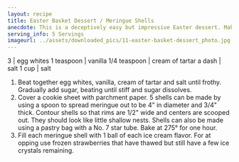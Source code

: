 ```yaml
---
layout: recipe
title: Easter Basket Dessert / Meringue Shells
anecdote: This is a deceptively easy but impressive Easter dessert. Make meringue shells and let them cool. From 1 pint of strawberry, chocolate and pistachio ice creams, make 5 balls of each flavor using a small ice cream scoop.
serving_info: 5 Servings
imageurl: ../assets/downloaded_pics/11-easter-basket-dessert_photo.jpg
---
```

<!-- Ingredients -->

3 | egg whites
1 teaspoon | vanilla
1/4 teaspoon | cream of tartar
a dash | salt
1 cup | salt

<!-- split -->
<!-- Steps -->
1. Beat together egg whites, vanilla, cream of tartar and salt until frothy. Gradually add sugar, beating until stiff and sugar dissolves.
2. Cover a cookie sheet with parchment paper. 5 shells can be made by using a spoon to spread meringue out to be 4" in diameter and 3/4" thick. Contour shells so that rims are 1/2" wide and centers are scooped out. They should look like little shallow nests. Shells can also be made using a pastry bag with a No. 7 star tube. Bake at 275° for one hour.
3. Fill each meringue shell with 1 ball of each ice cream flavor. For at opping use frozen strawberries that have thawed but still have a few ice crystals remaining.
